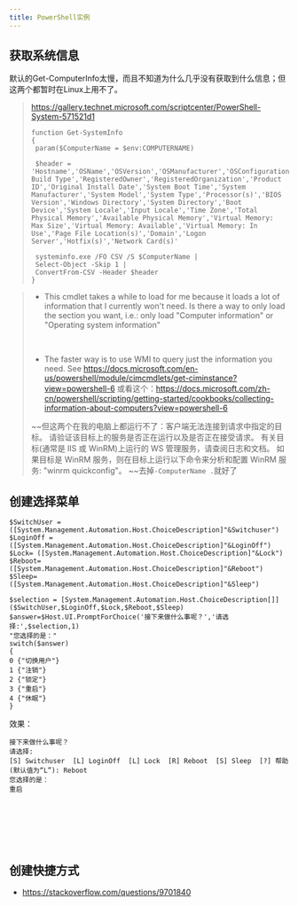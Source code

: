 ```yaml
---
title: PowerShell实例
---
```


获取系统信息
------------

默认的Get-ComputerInfo太慢，而且不知道为什么几乎没有获取到什么信息；但这两个都暂时在Linux上用不了。

> https://gallery.technet.microsoft.com/scriptcenter/PowerShell-System-571521d1
>
>     function Get-SystemInfo
>     {
>      param($ComputerName = $env:COMPUTERNAME)
>
>      $header = 'Hostname','OSName','OSVersion','OSManufacturer','OSConfiguration','OS Build Type','RegisteredOwner','RegisteredOrganization','Product ID','Original Install Date','System Boot Time','System Manufacturer','System Model','System Type','Processor(s)','BIOS Version','Windows Directory','System Directory','Boot Device','System Locale','Input Locale','Time Zone','Total Physical Memory','Available Physical Memory','Virtual Memory: Max Size','Virtual Memory: Available','Virtual Memory: In Use','Page File Location(s)','Domain','Logon Server','Hotfix(s)','Network Card(s)'
>
>      systeminfo.exe /FO CSV /S $ComputerName |
>      Select-Object -Skip 1 |
>      ConvertFrom-CSV -Header $header
>     }

> - This cmdlet takes a while to load for me because it loads a lot of information that I currently won't need.
> Is there a way to only load the section you want, i.e.: only load "Computer information" or "Operating system information"
>
>  
>
> - The faster way is to use WMI to query just the information you need. See https://docs.microsoft.com/en-us/powershell/module/cimcmdlets/get-ciminstance?view=powershell-6
> 或看这个：https://docs.microsoft.com/zh-cn/powershell/scripting/getting-started/cookbooks/collecting-information-about-computers?view=powershell-6
>
> ~~但这两个在我的电脑上都运行不了：客户端无法连接到请求中指定的目标。 请验证该目标上的服务是否正在运行以及是否正在接受请求。 有关目标(通常是 IIS 或 WinRM)上运行的 WS 管理服务，请查阅日志和文档。 如果目标是 WinRM 服务，则在目标上运行以下命令来分析和配置 WinRM 服务: "winrm quickconfig"。
> ~~去掉`-ComputerName .`就好了

创建选择菜单
------------

    $SwitchUser = ([System.Management.Automation.Host.ChoiceDescription]"&Switchuser")
    $LoginOff = ([System.Management.Automation.Host.ChoiceDescription]"&LoginOff")
    $Lock= ([System.Management.Automation.Host.ChoiceDescription]"&Lock")
    $Reboot= ([System.Management.Automation.Host.ChoiceDescription]"&Reboot")
    $Sleep= ([System.Management.Automation.Host.ChoiceDescription]"&Sleep")

    $selection = [System.Management.Automation.Host.ChoiceDescription[]]($SwitchUser,$LoginOff,$Lock,$Reboot,$Sleep)
    $answer=$Host.UI.PromptForChoice('接下来做什么事呢？','请选择:',$selection,1)
    "您选择的是："
    switch($answer)
    {
    0 {"切换用户"}
    1 {"注销"}
    2 {"锁定"}
    3 {"重启"}
    4 {"休眠"}
    }

效果：

    接下来做什么事呢？
    请选择:
    [S] Switchuser  [L] LoginOff  [L] Lock  [R] Reboot  [S] Sleep  [?] 帮助 (默认值为“L”): Reboot
    您选择的是：
    重启

 

 

 

创建快捷方式
------------

-   https://stackoverflow.com/questions/9701840



